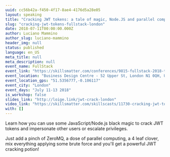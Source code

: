 ```yaml
---
uuid: cc56b42a-f450-4f17-8ae4-4176d5a28e05
layout: speaking
title: "Cracking JWT tokens: a tale of magic, Node.JS and parallel computing"
slug: "cracking-jwt-tokens-fullstack-london"
date: 2018-07-11T00:00:00.000Z
author: Luciano Mammino
author_slug: luciano-mammino
header_img: null
status: published
language: en_US
meta_title: null
meta_description: null
event_name: FullStack
event_link: "https://skillsmatter.com/conferences/9815-fullstack-2018-the-conference-on-javascript-node-and-internet-of-things#program"
event_location: "Business Design Centre - 52 Upper St, London N1 0QH, UK"
event_location_gps: "51.5356777,-0.106117"
event_city: "London"
event_days: "July 11-13 2018"
is_workshop: false
slides_link: "http://loige.link/jwt-crack-london"
video_link: "https://skillsmatter.com/skillscasts/11730-cracking-jwt-tokens-a-tale-of-magic-node-js-and-parallel-computing"
with: []
---
```


Learn how you can use some JavaScript/Node.js black magic to crack JWT tokens and impersonate other users or escalate privileges.

Just add a pinch of ZeroMQ, a dose of parallel computing, a 4 leaf clover, mix everything applying some brute force and you'll get a powerful JWT cracking potion!
